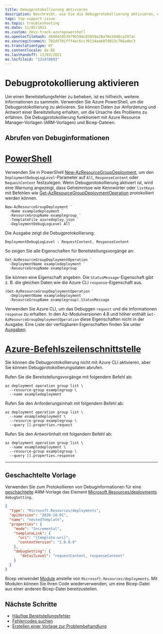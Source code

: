 ```yaml
---
title: Debugprotokollierung aktivieren
description: Beschreibt, wie Sie die Debugprotokollierung aktivieren, um Probleme mit Azure-Ressourcen zu beheben, die mit Azure Resource Manager Vorlagen (ARM-Vorlagen) oder Bicep-Dateien bereitgestellt wurden.
tags: top-support-issue
ms.topic: troubleshooting
ms.date: 11/02/2021
ms.custom: devx-track-azurepowershell
ms.openlocfilehash: d68041953979b594c83059a28a78e3440ca297ac
ms.sourcegitcommit: 702df701fff4ec6cc39134aa607d023c766adec3
ms.translationtype: HT
ms.contentlocale: de-DE
ms.lasthandoff: 11/03/2021
ms.locfileid: "131478893"
---
```

# <a name="enable-debug-logging"></a>Debugprotokollierung aktivieren

Um einen Bereitstellungsfehler zu beheben, ist es hilfreich, weitere Informationen zu sammeln. Verwenden Sie Azure PowerShell, um die Debugprotokollierung zu aktivieren. Sie können Daten zur Anforderung und Antwort einer Bereitstellung erhalten, um die Ursache des Problems zu erfahren. Die Debugprotokollierung funktioniert mit Azure Resource Manager-Vorlagen (ARM-Vorlagen) und Bicep-Dateien.

## <a name="get-debug-information"></a>Abrufen von Debuginformationen

# <a name="powershell"></a>[PowerShell](#tab/azure-powershell)

Verwenden Sie in PowerShell [New-AzResourceGroupDeployment](/powershell/module/az.resources/new-azresourcegroupdeployment), um den `DeploymentDebugLogLevel`-Parameter auf `All`, `ResponseContent` oder `RequestContent` festzulegen. Wenn Debugprotokollierung aktiviert ist, wird eine Warnung angezeigt, dass Geheimnisse wie Kennwörter oder `listKeys` mit Befehlen wie [Get-AzResourceGroupDeploymentOperation](/powershell/module/az.resources/get-azresourcegroupdeploymentoperation) protokolliert werden können.

```azurepowershell
New-AzResourceGroupDeployment `
  -Name exampledeployment `
  -ResourceGroupName examplegroup `
  -TemplateFile azuredeploy.json `
  -DeploymentDebugLogLevel All
```

Die Ausgabe zeigt die Debugprotokollierung:

```Output
DeploymentDebugLogLevel : RequestContent, ResponseContent
```

So zeigen Sie alle Eigenschaften für Bereitstellungsvorgänge an:

```azurepowershell
Get-AzResourceGroupDeploymentOperation `
  -DeploymentName exampledeployment `
  -ResourceGroupName examplegroup
```

Sie können eine Eigenschaft angeben. Die `StatusMessage`-Eigenschaft gibt z. B. die gleichen Daten wie die Azure CLI `response`-Eigenschaft aus.

```azurepowershell
(Get-AzResourceGroupDeploymentOperation `
  -DeploymentName exampledeployment `
  -ResourceGroupName examplegroup).StatusMessage
```

Verwenden Sie Azure CLI, um das Debuggen `request` und die Informationen `response` zu erhalten. In den Az-Modulversionen 4.8 und höher enthält `Get-AzResourceGroupDeploymentOperation` diese Eigenschaften nicht in der Ausgabe. Eine Liste der verfügbaren Eigenschaften finden Sie unter [Ausgaben](/powershell/module/az.resources/get-azresourcegroupdeploymentoperation#outputs).

# <a name="azure-cli"></a>[Azure-Befehlszeilenschnittstelle](#tab/azure-cli)

Sie können die Debugprotokollierung nicht mit Azure CLI aktivieren, aber Sie können Debugprotokollierungsdaten abrufen.

Rufen Sie die Bereitstellungsvorgänge mit folgendem Befehl ab:

```azurecli
az deployment operation group list \
  --resource-group examplegroup \
  --name exampledeployment
```

Rufen Sie den Anforderungsinhalt mit folgendem Befehl ab:

```azurecli
az deployment operation group list \
  --name exampledeployment \
  --resource-group examplegroup \
  --query [].properties.request
```

Rufen Sie den Antwortinhalt mit folgendem Befehl ab:

```azurecli
az deployment operation group list \
  --name exampledeployment \
  --resource-group examplegroup \
  --query [].properties.response
```

---

## <a name="nested-template"></a>Geschachtelte Vorlage

Verwenden Sie zum Protokollieren von Debuginformationen für eine [geschachtelte](../templates/linked-templates.md#nested-template) ARM-Vorlage das Element [Microsoft.Resources/deployments](/azure/templates/microsoft.resources/deployments) `debugSetting`.

```json
{
  "type": "Microsoft.Resources/deployments",
  "apiVersion": "2020-10-01",
  "name": "nestedTemplate",
  "properties": {
    "mode": "Incremental",
    "templateLink": {
      "uri": "{template-uri}",
      "contentVersion": "1.0.0.0"
    },
    "debugSetting": {
       "detailLevel": "requestContent, responseContent"
    }
  }
}
```

Bicep verwendet [Module](../bicep/modules.md) anstelle von `Microsoft.Resources/deployments`. Mit Modulen können Sie Ihren Code wiederverwenden, um eine Bicep-Datei aus einer anderen Bicep-Datei bereitzustellen.

## <a name="next-steps"></a>Nächste Schritte

- [Häufige Bereitstellungsfehler](common-deployment-errors.md)
- [Fehlercodes suchen](find-error-code.md)
- [Erstellen einer Vorlage zur Problembehandlung](create-troubleshooting-template.md)
